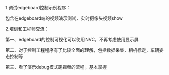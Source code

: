 1.调试edgeboard控制示例程序：

包含在edgeboard端的视频演示测试，实时摄像头视频show

2.培训和工程师交流：

第一、edgeboard的控制可视化可以使用NVC，不再考虑使用显示屏

第二、对于控制工程程序有了比较全面的理解，包括数据采集，相机标定，车辆姿态控制等

第三、看了演示debug模式跑视频的流程，基本掌握